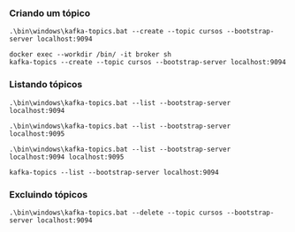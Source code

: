 ### Criando um tópico
```
.\bin\windows\kafka-topics.bat --create --topic cursos --bootstrap-server localhost:9094
```

```
docker exec --workdir /bin/ -it broker sh
kafka-topics --create --topic cursos --bootstrap-server localhost:9094
```

### Listando tópicos
```
.\bin\windows\kafka-topics.bat --list --bootstrap-server localhost:9094
```

```
.\bin\windows\kafka-topics.bat --list --bootstrap-server localhost:9095
```

```
.\bin\windows\kafka-topics.bat --list --bootstrap-server localhost:9094 localhost:9095
```

```
kafka-topics --list --bootstrap-server localhost:9094
```

### Excluindo tópicos
```
.\bin\windows\kafka-topics.bat --delete --topic cursos --bootstrap-server localhost:9094
```
